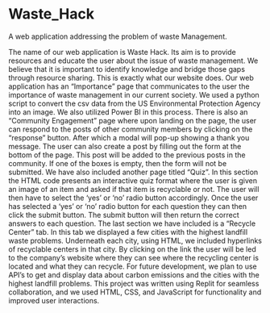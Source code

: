 # Waste_Hack
A web application addressing the problem of waste Management.

The name of our web application is Waste Hack. Its aim is to provide resources and educate the user about the issue of waste management. We believe that it is important to identify knowledge and bridge those gaps through resource sharing. This is exactly what our website does.
	Our web application has an “Importance” page that communicates to the user the importance of waste management in our current society. We used a python script to convert the csv data from the US Environmental Protection Agency into an image. We also utilized Power BI in this process. 
	There is also an “Community Engagement” page where upon landing on the page, the user can respond to the posts of other community members by clicking on the “response” button. After which a modal will pop-up showing a thank you message. The user can also create a post by filling out the form at the bottom of the page. This post will be added to the previous posts in the community. If one of the boxes is empty, then the form will not be submitted. 
	We have also included another page titled “Quiz”. In this section the HTML code presents an interactive quiz format where the user is given an image of an item and asked if that item is recyclable or not. The user will then have to select the ‘yes’ or ‘no’ radio button accordingly. Once the user has selected a ‘yes’ or ‘no’ radio button for each question they can then click the submit button. The submit button will then return the correct answers to each question. 
	The last section we have included is a “Recycle Center” tab. In this tab we displayed a few cities with the highest landfill waste problems. Underneath each city, using HTML, we included hyperlinks of recyclable centers in that city. By clicking on the link the user will be led to the company’s website where they can see where the recycling center is located and what they can recycle. 
For future development, we plan to use API’s to get and display data about carbon emissions and the cities with the highest landfill problems. 
This project was written using Replit for seamless collaboration, and we used HTML, CSS, and JavaScript for functionality and improved user interactions.
